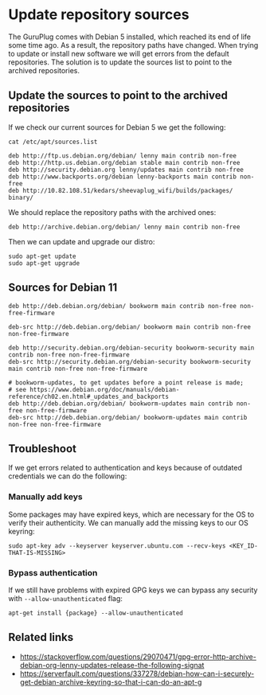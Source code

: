 # Update repository sources

The GuruPlug comes with Debian 5 installed, which reached its end of life some time ago. As a result, the repository paths have changed. When trying to update or install new software we will get errors from the default repositories. The solution is to update the sources list to point to the archived repositories.

## Update the sources to point to the archived repositories

If we check our current sources for Debian 5 we get the following:

```console
cat /etc/apt/sources.list

deb http://ftp.us.debian.org/debian/ lenny main contrib non-free
deb http://http.us.debian.org/debian stable main contrib non-free
deb http://security.debian.org lenny/updates main contrib non-free
deb http://www.backports.org/debian lenny-backports main contrib non-free
deb http://10.82.108.51/kedars/sheevaplug_wifi/builds/packages/ binary/
```

We should replace the repository paths with the archived ones:

```console
deb http://archive.debian.org/debian/ lenny main contrib non-free
```

Then we can update and upgrade our distro:

```console
sudo apt-get update
sudo apt-get upgrade
```


## Sources for Debian 11

```console
deb http://deb.debian.org/debian/ bookworm main contrib non-free non-free-firmware

deb-src http://deb.debian.org/debian/ bookworm main contrib non-free non-free-firmware

deb http://security.debian.org/debian-security bookworm-security main contrib non-free non-free-firmware
deb-src http://security.debian.org/debian-security bookworm-security main contrib non-free non-free-firmware

# bookworm-updates, to get updates before a point release is made;
# see https://www.debian.org/doc/manuals/debian-reference/ch02.en.html#_updates_and_backports
deb http://deb.debian.org/debian/ bookworm-updates main contrib non-free non-free-firmware
deb-src http://deb.debian.org/debian/ bookworm-updates main contrib non-free non-free-firmware
```



## Troubleshoot

If we get errors related to authentication and keys because of outdated credentials we can do the following:

### Manually add keys

Some packages may have expired keys, which are necessary for the OS to verify their authenticity. We can manually add the missing keys to our OS keyring:

```console
sudo apt-key adv --keyserver keyserver.ubuntu.com --recv-keys <KEY_ID-THAT-IS-MISSING>
```

### Bypass authentication

If we still have problems with expired GPG keys we can bypass any security with `--allow-unauthenticated` flag:

```console
apt-get install {package} --allow-unauthenticated
```

## Related links
- https://stackoverflow.com/questions/29070471/gpg-error-http-archive-debian-org-lenny-updates-release-the-following-signat
- https://serverfault.com/questions/337278/debian-how-can-i-securely-get-debian-archive-keyring-so-that-i-can-do-an-apt-g